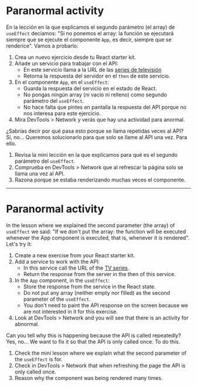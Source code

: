 # Paranormal activity

En la lección en la que explicamos el segundo parámetro (el array) de `useEffect` decíamos: "Si no ponemos el array: la función se ejecutará siempre que se ejecute el componente `App`, es decir, siempre que se renderice".
Vamos a probarlo:

1. Crea un nuevo ejercicio desde tu React starter kit.
2. Añade un servicio para trabajar con el API:
   - En este servicio llama a la URL de las [series de televisión](https://api.tvmaze.com/search/shows?q=paranormal)
   - Retorna la respuesta del servidor en el `then` de este servicio.
3. En el componente `App`, en el `useEffect`:
   - Guarda la respuesta del servicio en el estado de React.
   - No pongas ningún array (ni vacío ni relleno) como segundo parámetro del `useEffect`.
   - No hace falta que pintes en pantalla la respuesta del API porque no nos interesa para este ejercicio.
4. Mira DevTools > Network y verás que hay una actividad para anormal.

¿Sabrías decir por qué pasa esto porque se llama repetidas veces al API? Sí, no... Queremos solucionarlo para que solo se llame al API una vez. Para ello.

1. Revisa la mini lección en la que explicamos para qué es el segundo parámetro del `useEffect`.
2. Comprueba en DevTools > Network que al refrescar la página solo se llama una vez al API.
3. Razona porque se estaba renderizando muchas veces el componente.

---

# Paranormal activity

In the lesson where we explained the second parameter (the array) of `useEffect` we said: "If we don't put the array: the function will be executed whenever the App component is executed, that is, whenever it is rendered".
Let's try it:

1. Create a new exercise from your React starter kit.
2. Add a service to work with the API:
   - In this service call the URL of the [TV series](https://api.tvmaze.com/search/shows?q=paranormal).
   - Return the response from the server in the then of this service.
3. In the `App` component, in the `useEffect`:
   - Store the response from the service in the React state.
   - Do not put any array (neither empty nor filled) as the second parameter of the `useEffect`.
   - You don't need to paint the API response on the screen because we are not interested in it for this exercise.
4. Look at DevTools > Network and you will see that there is an activity for abnormal.

Can you tell why this is happening because the API is called repeatedly? Yes, no... We want to fix it so that the API is only called once. To do this.

1. Check the mini lesson where we explain what the second parameter of the `useEffect` is for.
2. Check in DevTools > Network that when refreshing the page the API is only called once.
3. Reason why the component was being rendered many times.
